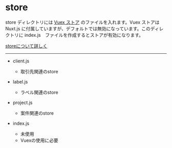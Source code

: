 # store

store ディレクトリには [Vuex ストア](https://vuex.vuejs.org/) のファイルを入れます。Vuex ストアは Nuxt.js に付属していますが、デフォルトでは無効になっています。このディレクトリに index.js　ファイルを作成するとストアが有効になります。

[storeについて詳しく](https://ja.nuxtjs.org/guide/vuex-store)

***

- client.js
  - 取引先関連のstore
  
- label.js
  - ラベル関連のstore
  
- project.js
  - 案件関連のstore
  
- index.js
  - 未使用
  - Vuexの使用に必要
